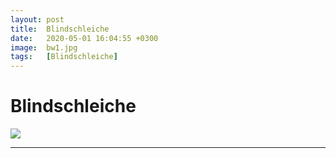 ```yaml
---
layout: post
title:  Blindschleiche
date:   2020-05-01 16:04:55 +0300
image:  bw1.jpg
tags:   [Blindschleiche]
---
```

# Blindschleiche

![]({{site.baseurl}}/img/00.jpg)

___________________________________________________________________________________________________________________
